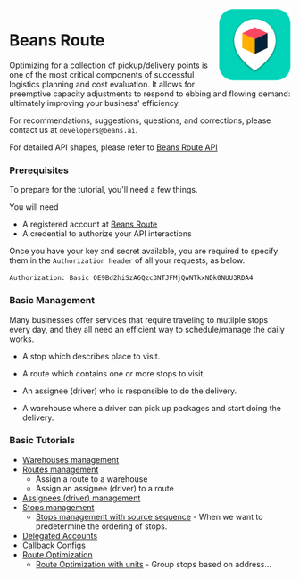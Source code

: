 <img src="../assets/images/beans-128x128.png" align="right" />

# Beans Route

Optimizing for a collection of pickup/delivery points is one of the most critical components of successful logistics planning and cost evaluation. It allows for preemptive capacity adjustments to respond to ebbing and flowing demand: ultimately improving your business' efficiency.

For recommendations, suggestions, questions, and corrections, please contact us at
`developers@beans.ai`.

For detailed API shapes, please refer to [Beans Route API](https://www.beansroute.ai/route-api-v1.php)

### Prerequisites

To prepare for the tutorial, you'll need a few things.

You will need

   * A registered account at [Beans Route](https://beansroute.ai)
   * A credential to authorize your API interactions

Once you have your key and secret available, you are required to specify them in the `Authorization header` of all your requests, as below.

```
Authorization: Basic OE9Bd2hiSzA6Qzc3NTJFMjQwNTkxNDk0NUU3RDA4
```

### Basic Management

Many businesses offer services that require traveling to mutilple stops every day,
and they all need an efficient way to schedule/manage the daily works.

- A stop which describes place to visit.

- A route which contains one or more stops to visit.
- An assignee (driver) who is responsible to do the delivery.
- A warehouse where a driver can pick up packages and start doing the delivery.

### Basic Tutorials

- [Warehouses management](warehouses-management)
- [Routes management](routes-management)
  - Assign a route to a warehouse
  - Assign an assignee (driver) to a route
- [Assignees (driver) management](assignees-management)
- [Stops management](stops-management)
  - [Stops management with source sequence](stops-management/source-sequence) - When we want to predetermine the ordering of stops.
- [Delegated Accounts](delegated-accounts)
- [Callback Configs](callback-configs)
- [Route Optimization](route-optimization)
  - [Route Optimization with units](route-optimization-with-units) - Group stops based on address...

